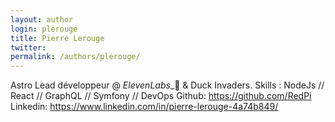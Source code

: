 ```yaml
---
layout: author
login: plerouge
title: Pierre Lerouge
twitter: 
permalink: /authors/plerouge/
---
```

Astro Lead développeur @ *ElevenLabs*_🚀 & Duck Invaders.
Skills : NodeJs // React // GraphQL // Symfony // DevOps
Github: https://github.com/RedPi 
Linkedin: https://www.linkedin.com/in/pierre-lerouge-4a74b849/